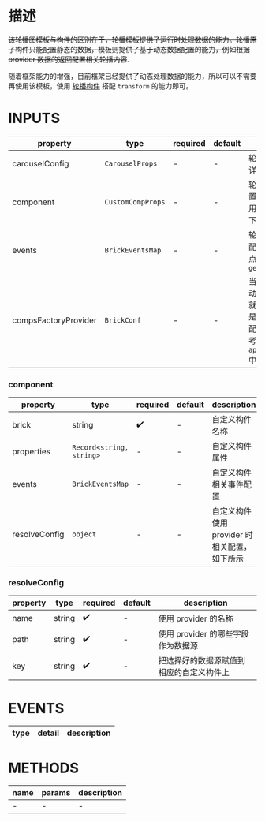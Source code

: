 [//]: # "atom-bricks/layout-and-container/carousel-template.ts"

# 描述

<del>该轮播图模板与构件的区别在于，轮播模板提供了运行时处理数据的能力。轮播原子构件只能配置静态的数据，模板则提供了基于动态数据配置的能力，例如根据 provider 数据的返回配置相关轮播内容</del>.

随着框架能力的增强，目前框架已经提供了动态处理数据的能力，所以可以不需要再使用该模板，使用 [轮播构件](developers/brick-book/brick/presentational-bricks.general-carousel) 搭配 `transform` 的能力即可。

# INPUTS

| property             | type              | required | default | description                                                                                                                                                              |
| -------------------- | ----------------- | -------- | ------- | ------------------------------------------------------------------------------------------------------------------------------------------------------------------------ |
| carouselConfig       | `CarouselProps`   | -        | -       | 轮播相应的属性配置具体详情可参考 [轮播构件](developers/brick-book/brick/presentational-bricks.general-carousel)                                                          |
| component            | `CustomCompProps` | -        | -       | 轮播内容的自定义构件配置项,支持自定义构件使用平台 provider，具体如下所示                                                                                                 |
| events               | `BrickEventsMap`  | -        | -       | 轮播构件的 events 事件配置，目前可传出轮播的点击事件 `general.carousel.click`                                                                                            |
| compsFactoryProvider | `BrickConf`       | -        | -       | 当轮播内容的数量是基于动态数据生成的时候，也就是 components 属性是动态生成的时候使用该配置项。 具体用法可参考 `micro-apps/micro-app-store/storyboard` 中相关轮播内容片段 |

### component

| property      | type                     | required | default | description                                   |
| ------------- | ------------------------ | -------- | ------- | --------------------------------------------- |
| brick         | string                   | ✔️       | -       | 自定义构件名称                                |
| properties    | `Record<string, string>` | -        | -       | 自定义构件属性                                |
| events        | `BrickEventsMap`         | -        | -       | 自定义构件相关事件配置                        |
| resolveConfig | `object`                 | -        | -       | 自定义构件使用 provider 时相关配置， 如下所示 |

### resolveConfig

| property | type   | required | default | description                              |
| -------- | ------ | -------- | ------- | ---------------------------------------- |
| name     | string | ✔️       | -       | 使用 provider 的名称                     |
| path     | string | ✔️       | -       | 使用 provider 的哪些字段作为数据源       |
| key      | string | ✔️       | -       | 把选择好的数据源赋值到相应的自定义构件上 |

# EVENTS

| type | detail | description |
| ---- | ------ | ----------- |


# METHODS

| name | params | description |
| ---- | ------ | ----------- |
| -    | -      | -           |
